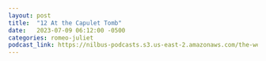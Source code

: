 ```yaml
---
layout: post
title:  "12 At the Capulet Tomb"
date:   2023-07-09 06:12:00 -0500
categories: romeo-juliet
podcast_link: https://nilbus-podcasts.s3.us-east-2.amazonaws.com/the-well-trained-mind/Romeo%20&%20Juliet/12%20At%20the%20Capulet%20Tomb.mp3
---
```

